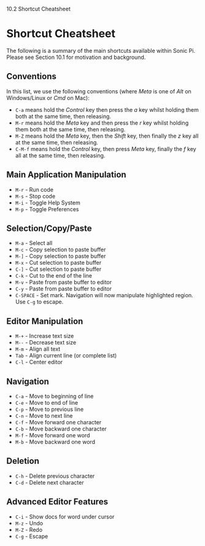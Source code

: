 10.2 Shortcut Cheatsheet

# Shortcut Cheatsheet

The following is a summary of the main shortcuts available within Sonic
Pi. Please see Section 10.1 for motivation and background.

## Conventions

In this list, we use the following conventions (where *Meta* is one of *Alt* on
Windows/Linux or *Cmd* on Mac):

* `C-a` means hold the *Control* key then press the *a* key whilst holding them both at the same time, then releasing.
* `M-r` means hold the *Meta* key and then press the *r* key whilst holding them both at the same time, then releasing.
* `M-Z` means hold the *Meta* key, then the *Shift* key, then finally the *z* key all at the same time, then releasing.
* `C-M-f` means hold the *Control* key, then press *Meta* key, finally the *f* key all at the same time, then releasing.


## Main Application Manipulation

* `M-r` - Run code
* `M-s` - Stop code
* `M-i` - Toggle Help System
* `M-p` - Toggle Preferences


## Selection/Copy/Paste

* `M-a` - Select all
* `M-c` - Copy selection to paste buffer
* `M-]` - Copy selection to paste buffer
* `M-x` - Cut selection to paste buffer
* `C-]` - Cut selection to paste buffer
* `C-k` - Cut to the end of the line
* `M-v` - Paste from paste buffer to editor
* `C-y` - Paste from paste buffer to editor
* `C-SPACE` - Set mark. Navigation will now manipulate highlighted region. Use `C-g` to escape.


## Editor Manipulation

* `M-+` - Increase text size
* `M--` - Decrease text size
* `M-m` - Align all text
* `Tab` - Align current line (or complete list)
* `C-l` - Center editor


## Navigation

* `C-a` - Move to beginning of line
* `C-e` - Move to end of line
* `C-p` - Move to previous line
* `C-n` - Move to next line
* `C-f` - Move forward one character
* `C-b` - Move backward one character
* `M-f` - Move forward one word
* `M-b` - Move backward one word


## Deletion

* `C-h` - Delete previous character
* `C-d` - Delete next character


## Advanced Editor Features

* `C-i` - Show docs for word under cursor
* `M-z` - Undo
* `M-Z` - Redo
* `C-g` - Escape

